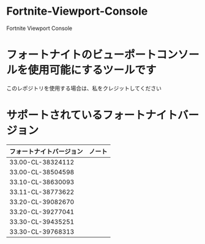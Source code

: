 # Fortnite-Viewport-Console
Fortnite Viewport Console

# フォートナイトのビューポートコンソールを使用可能にするツールです
このレポジトリを使用する場合は、私をクレジットしてください

# サポートされているフォートナイトバージョン
| フォートナイトバージョン | ノート |
| ----------------- | ------|
| 33.00-CL-38324112 |       |
| 33.00-CL-38504598 |       |
| 33.10-CL-38630093 |       |
| 33.11-CL-38773622 |       |
| 33.20-CL-39082670 |       |
| 33.20-CL-39277041 |       |
| 33.30-CL-39435251 |       |
| 33.30-CL-39768313 |       |
